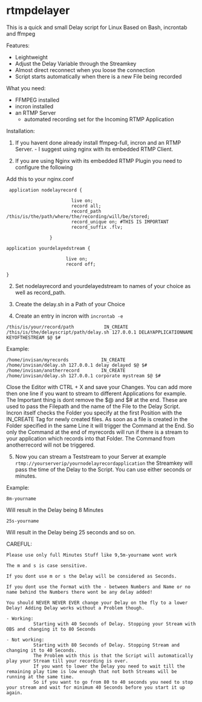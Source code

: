# rtmpdelayer
This is a quick and small Delay script for Linux Based on Bash, incrontab and ffmpeg

Features:
- Leightweight
- Adjust the Delay Variable through the Streamkey
- Almost direct reconnect when you loose the connection
- Script starts automatically when there is a new File being recorded

What you need:

- FFMPEG installed
- incron installed
- an RTMP Server
  - automated recording set for the Incoming RTMP Application
  
  
Installation:

1) If you havent done already install ffmpeg-full, incron and an RTMP Server. 
            - I suggest using nginx with its embedded RTMP Client.

2) If you are using Nginx with its embedded RTMP Plugin you need to configure the following

Add this to your nginx.conf
```
 application nodelayrecord {
 
                        live on;
                        record all;
                        record_path /this/is/the/path/where/the/recording/will/be/stored;
                        record_unique on; #THIS IS IMPORTANT
                        record_suffix .flv;

                }

application yourdelayedstream {

                      live on;
                      record off;
                     
}
```

2) Set nodelayrecord and yourdelayedstream to names of your choice as well as record_path.

3) Create the delay.sh in a Path of your Choice 

4) Create an entry in incron with `incrontab -e`


```
/this/is/your/record/path           IN_CREATE       /this/is/the/delayscript/path/delay.sh 127.0.0.1 DELAYAPPLICATIONNAME KEYOFTHESTREAM $@ $#
```


Example:

```
/home/invisan/myrecords            IN_CREATE        /home/invisan/delay.sh 127.0.0.1 delay delayed $@ $#
/home/invisan/anotherrecord        IN_CREATE        /home/invisan/delay.sh 127.0.0.1 corporate mystream $@ $#
```

Close the Editor with CTRL + X and save your Changes. You can add more then one line if you want to stream to different Applications for example. The Important thing is dont remove the $@ and $# at the end. These are used to pass the Filepath and the name of the File to the Delay Script.
Incron itself checks the Folder you specify at the first Position with the IN_CREATE Tag for newly created files. As soon as a file is created in the Folder specified in the same Line it will trigger the Command at the End.
So only the Command at the end of myrecords will run if there is a stream to your application which records into that Folder. The Command from anotherrecord will not be triggered.

5) Now you can stream a Teststream to your Server at example `rtmp://yourserverip/yournodelayrecordapplication` the Streamkey will pass the time of the Delay to the Script. You can use either seconds or minutes.

Example:

```
8m-yourname
```

Will result in the Delay being 8 Minutes

```
25s-yourname
```

Will result in the Delay being 25 seconds and so on. 

CAREFUL:

```
Please use only full Minutes Stuff like 9,5m-yourname wont work

The m and s is case sensitive.

If you dont use m or s the Delay will be considered as Seconds.

If you dont use the Format with the - between Numbers and Name or no name behind the Numbers there wont be any delay added!

You should NEVER NEVER EVER change your Delay on the fly to a lower Delay! Adding Delay works without a Problem though.

- Working:
          Starting with 40 Seconds of Delay. Stopping your Stream with OBS and changing it to 80 Seconds
          
- Not working:
          Starting with 80 Seconds of Delay. Stopping Stream and changing it to 40 Seconds.
          The Problem with this is that the Script will automatically play your Stream till your recording is over.
          If you want to lower the Delay you need to wait till the remaining play time is low enough that not both Streams will be running at the same time.
          So if you want to go from 80 to 40 seconds you need to stop your stream and wait for minimum 40 Seconds before you start it up again. 
```
